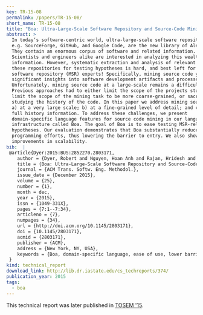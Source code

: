 ```yaml
---
key: TR-15-08
permalink: /papers/TR-15-08/
short_name: TR-15-08
title: "Boa: Ultra-Large-Scale Software Repository and Source-Code Mining"
abstract: >
  In today’s software-centric world, ultra-large-scale software repositories,
  e.g. SourceForge, GitHub, and Google Code, are the new library of Alexandria.
  They contain an enormous corpus of software and related information.
  Scientists and engineers alike are interested in analyzing this wealth of
  information. However, systematic extraction and analysis of relevant data from
  these repositories for testing hypotheses is hard, and best left for mining
  software repository (MSR) experts! Specifically, mining source code yields
  significant insights into software development artifacts and processes.
  Unfortunately, mining source code at a large-scale remains a difficult task.
  Previous approaches had to either limit the scope of the projects studied,
  limit the scope of the mining task to be more coarse-grained, or sacrifice
  studying the history of the code. In this paper we address mining source code:
  a) at a very large scale; b) at a fine-grained level of detail; and c) with
  full history information. To address these challenges, we present
  domain-specific language features for source code mining in our language and
  infrastructure called Boa. The goal of Boa is to ease testing MSR-related
  hypotheses. Our evaluation demonstrates that Boa substantially reduces
  programming efforts, thus lowering the barrier to entry. We also show drastic
  improvements in scalability.
bib:  |
 @article{Dyer:2015:BUS:2852270.2803171,
    author = {Dyer, Robert and Nguyen, Hoan Anh and Rajan, Hridesh and Nguyen, Tien N.},
    title = {Boa: Ultra-Large-Scale Software Repository and Source-Code Mining},
    journal = {ACM Trans. Softw. Eng. Methodol.},
    issue_date = {December 2015},
    volume = {25},
    number = {1},
    month = dec,
    year = {2015},
    issn = {1049-331X},
    pages = {7:1--7:34},
    articleno = {7},
    numpages = {34},
    url = {http://doi.acm.org/10.1145/2803171},
    doi = {10.1145/2803171},
    acmid = {2803171},
    publisher = {ACM},
    address = {New York, NY, USA},
    keywords = {Boa, domain-specific language, ease of use, lower barrier to entry, mining software repositories, scalable},
 } 
kind: technical_report
download_link: http://lib.dr.iastate.edu/cs_techreports/374/
publication_year: 2015
tags:
  - boa
---
```


This technical report was later published in [TOSEM '15](/papers/TOSEM-15/).
